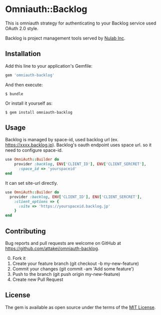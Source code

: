 # Omniauth::Backlog

This is omniauth strategy for authenticating to your Backlog service used OAuth 2.0 style.

Backlog is project management tools served by [Nulab Inc](https://nulab-inc.com).


## Installation

Add this line to your application's Gemfile:

```ruby
gem 'omniauth-backlog'
```

And then execute:

    $ bundle

Or install it yourself as:

    $ gem install omniauth-backlog

## Usage

Backlog is managed by space-id, used backlog url (ex. https://xxxx.backlog.jp).
Backlog's oauth endpoint uses space url. so it need to configure space-id.


```ruby
use OmniAuth::Builder do
    provider :backlog, ENV['CLIENT_ID'], ENV['CLIENT_SERCRET'],
      :space_id => 'yourspaceid'
end
```

It can set site-url directly.

```ruby
use OmniAuth::Builder do
  provider :backlog, ENV['CLIENT_ID'], ENV['CLIENT_SERCRET'],
    :client_options => {
      :site => 'https://yourspaceid.backlog.jp'
    }
end
```

## Contributing

Bug reports and pull requests are welcome on GitHub at https://github.com/attakei/omniauth-backlog.

0. Fork it
0. Create your feature branch (git checkout -b my-new-feature)
0. Commit your changes (git commit -am 'Add some feature')
0. Push to the branch (git push origin my-new-feature)
0. Create new Pull Request

## License

The gem is available as open source under the terms of the [MIT License](http://opensource.org/licenses/MIT).

